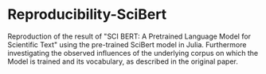 # Reproducibility-SciBert

Reproduction of the result of "SCI BERT: A Pretrained Language Model for Scientific Text" using the pre-trained SciBert model in Julia. Furthermore investigating the observed influences of the underlying corpus on which the Model is trained and its vocabulary, as described in the original paper.
